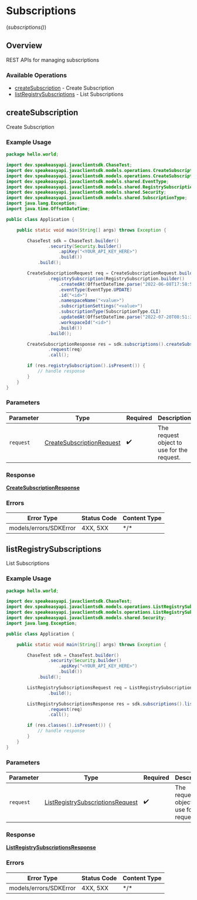 # Subscriptions
(*subscriptions()*)

## Overview

REST APIs for managing subscriptions

### Available Operations

* [createSubscription](#createsubscription) - Create Subscription
* [listRegistrySubscriptions](#listregistrysubscriptions) - List Subscriptions

## createSubscription

Create Subscription

### Example Usage

```java
package hello.world;

import dev.speakeasyapi.javaclientsdk.ChaseTest;
import dev.speakeasyapi.javaclientsdk.models.operations.CreateSubscriptionRequest;
import dev.speakeasyapi.javaclientsdk.models.operations.CreateSubscriptionResponse;
import dev.speakeasyapi.javaclientsdk.models.shared.EventType;
import dev.speakeasyapi.javaclientsdk.models.shared.RegistrySubscription;
import dev.speakeasyapi.javaclientsdk.models.shared.Security;
import dev.speakeasyapi.javaclientsdk.models.shared.SubscriptionType;
import java.lang.Exception;
import java.time.OffsetDateTime;

public class Application {

    public static void main(String[] args) throws Exception {

        ChaseTest sdk = ChaseTest.builder()
                .security(Security.builder()
                    .apiKey("<YOUR_API_KEY_HERE>")
                    .build())
            .build();

        CreateSubscriptionRequest req = CreateSubscriptionRequest.builder()
                .registrySubscription(RegistrySubscription.builder()
                    .createdAt(OffsetDateTime.parse("2022-06-08T17:58:57.702Z"))
                    .eventType(EventType.UPDATE)
                    .id("<id>")
                    .namespaceName("<value>")
                    .subscriptionSettings("<value>")
                    .subscriptionType(SubscriptionType.CLI)
                    .updatedAt(OffsetDateTime.parse("2022-07-20T08:51:35.776Z"))
                    .workspaceId("<id>")
                    .build())
                .build();

        CreateSubscriptionResponse res = sdk.subscriptions().createSubscription()
                .request(req)
                .call();

        if (res.registrySubscription().isPresent()) {
            // handle response
        }
    }
}
```

### Parameters

| Parameter                                                                         | Type                                                                              | Required                                                                          | Description                                                                       |
| --------------------------------------------------------------------------------- | --------------------------------------------------------------------------------- | --------------------------------------------------------------------------------- | --------------------------------------------------------------------------------- |
| `request`                                                                         | [CreateSubscriptionRequest](../../models/operations/CreateSubscriptionRequest.md) | :heavy_check_mark:                                                                | The request object to use for the request.                                        |

### Response

**[CreateSubscriptionResponse](../../models/operations/CreateSubscriptionResponse.md)**

### Errors

| Error Type             | Status Code            | Content Type           |
| ---------------------- | ---------------------- | ---------------------- |
| models/errors/SDKError | 4XX, 5XX               | \*/\*                  |

## listRegistrySubscriptions

List Subscriptions

### Example Usage

```java
package hello.world;

import dev.speakeasyapi.javaclientsdk.ChaseTest;
import dev.speakeasyapi.javaclientsdk.models.operations.ListRegistrySubscriptionsRequest;
import dev.speakeasyapi.javaclientsdk.models.operations.ListRegistrySubscriptionsResponse;
import dev.speakeasyapi.javaclientsdk.models.shared.Security;
import java.lang.Exception;

public class Application {

    public static void main(String[] args) throws Exception {

        ChaseTest sdk = ChaseTest.builder()
                .security(Security.builder()
                    .apiKey("<YOUR_API_KEY_HERE>")
                    .build())
            .build();

        ListRegistrySubscriptionsRequest req = ListRegistrySubscriptionsRequest.builder()
                .build();

        ListRegistrySubscriptionsResponse res = sdk.subscriptions().listRegistrySubscriptions()
                .request(req)
                .call();

        if (res.classes().isPresent()) {
            // handle response
        }
    }
}
```

### Parameters

| Parameter                                                                                       | Type                                                                                            | Required                                                                                        | Description                                                                                     |
| ----------------------------------------------------------------------------------------------- | ----------------------------------------------------------------------------------------------- | ----------------------------------------------------------------------------------------------- | ----------------------------------------------------------------------------------------------- |
| `request`                                                                                       | [ListRegistrySubscriptionsRequest](../../models/operations/ListRegistrySubscriptionsRequest.md) | :heavy_check_mark:                                                                              | The request object to use for the request.                                                      |

### Response

**[ListRegistrySubscriptionsResponse](../../models/operations/ListRegistrySubscriptionsResponse.md)**

### Errors

| Error Type             | Status Code            | Content Type           |
| ---------------------- | ---------------------- | ---------------------- |
| models/errors/SDKError | 4XX, 5XX               | \*/\*                  |